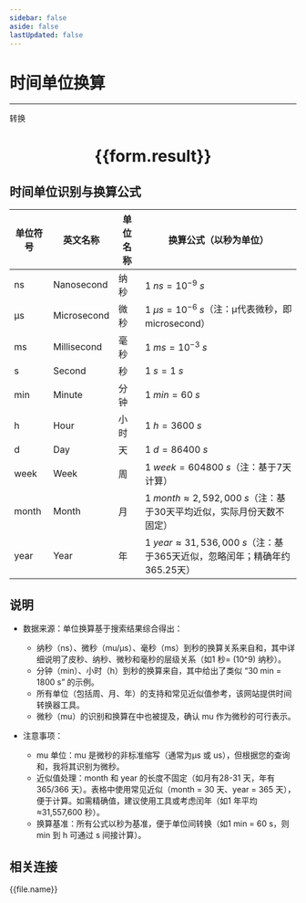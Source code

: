 ```yaml
---
sidebar: false
aside: false
lastUpdated: false
---
```

# 时间单位换算
---
<script setup>
import { onMounted, reactive, inject ,ref  } from 'vue'
import { NButton,NForm ,NFormItem,NInput,NInputNumber,NSelect,NCard,useMessage,NGrid ,NGi } from 'naive-ui'
import { defineClientComponent } from 'vitepress'
import { Time } from '../../files';
const convert = inject('convert')
const options =  [{ label: '纳秒', value: 'ns' },
{ label: '微秒', value: 'μs' },
{ label: '毫秒', value: 'ms' },
{ label: '秒', value: 's' },
{ label: '分钟', value: 'min' },
{ label: '小时', value: 'h' },
{ label: '天', value: 'd' },
{ label: '周', value: 'week' },
{ label: '月', value: 'month' },
{ label: '年', value: 'year' }];
const formRef = ref(null);
const rules = {
  number:{
    required: true,
    type: 'number',
    trigger: "blur"
  },
  to:{
    required: true,
    trigger: "select"
  },
  from:{
    required: true,
    trigger: "select"
  }
}
const form = reactive({
  number:null,
  to:'',
  from:'',
  result:'',
  title:'时间单位换算',
})
const convertHandler = (e) => {
   e.preventDefault;
  formRef.value?.validate((errors)=>{
    if (!errors) {
      form.result = `${form.number}${form.from} = ${convert(form.number).from(form.from).to(form.to)}${form.to}`
    }
  })
}

</script>

<n-form size="large" :model="form" ref='formRef' :rules="rules">
  <n-form-item label="数值"  path="number">
    <n-input-number size="large" style="width:100%" :min="0" v-model:value="form.number"   placeholder="请输入要转换的数值" />
  </n-form-item>
  <n-form-item label="从" path="from">
    <n-select  size="large" :options="options" v-model:value="form.from" placeholder="请选择原始单位" />
  </n-form-item>
  <n-form-item label="到" path="to">
    <n-select  size="large" :options="options" v-model:value="form.to" placeholder="请选择转换单位" />
  </n-form-item>
  <n-form-item>
    <n-button type="primary" style="width:100%" @click="convertHandler">转换</n-button>
  </n-form-item>
</n-form>
<n-card  embedded :bordered="false" hoverable>
  <div  style="text-align:center">
    <h1>{{form.result}}</h1>
  </div>
</n-card>


## 时间单位识别与换算公式
|单位符号|英文名称|单位名称|换算公式（以秒为单位）| 
| ---- | ----| ---- | ---- | 
|ns|Nanosecond|纳秒|$1\ ns = 10^{-9}\ s$| 
|μs|Microsecond|微秒|$1\ \mu s = 10^{-6}\ s$（注：μ代表微秒，即 microsecond）| 
|ms|Millisecond|毫秒|$1\ ms = 10^{-3}\ s$| 
|s|Second|秒|$1\ s = 1\ s$| 
|min|Minute|分钟|$1\ min = 60\ s$| 
|h|Hour|小时|$1\ h = 3600\ s$| 
|d|Day|天|$1\ d = 86400\ s$| 
|week|Week|周|$1\ week = 604800\ s$（注：基于7天计算）| 
|month|Month|月|$1\ month \approx 2,592,000\ s$（注：基于30天平均近似，实际月份天数不固定）| 
|year|Year|年|$1\ year \approx 31,536,000\ s$（注：基于365天近似，忽略闰年；精确年约365.25天）|  


## 说明

- 数据来源：单位换算基于搜索结果综合得出：
  - 纳秒（ns）、微秒（mu/μs）、毫秒（ms）到秒的换算关系来自和，其中详细说明了皮秒、纳秒、微秒和毫秒的层级关系（如1 秒= \(10^9\) 纳秒）。
  - 分钟（min）、小时（h）到秒的换算来自，其中给出了类似 “30 min = 1800 s” 的示例。
  - 所有单位（包括周、月、年）的支持和常见近似值参考，该网站提供时间转换器工具。
  - 微秒（mu）的识别和换算在中也被提及，确认 mu 作为微秒的可行表示。

- 注意事项：
  - mu 单位：mu 是微秒的非标准缩写（通常为μs 或 us），但根据您的查询和，我将其识别为微秒。
  - 近似值处理：month 和 year 的长度不固定（如月有28-31 天，年有365/366 天）。表格中使用常见近似（month = 30 天、year = 365 天），便于计算。如需精确值，建议使用工具或考虑闰年（如1 年平均≈31,557,600 秒）。
  - 换算基准：所有公式以秒为基准，便于单位间转换（如1 min = 60 s，则 min 到 h 可通过 s 间接计算）。


## 相关连接
<n-grid x-gap="12" :cols="4">
  <n-gi v-for="(file, index) in Time" :key="index">
    <n-button
      text
      tag="a"
      :href="file.path"
      target="_blank"
      type="primary"
    >
      {{file.name}}
    </n-button>
  </n-gi>
</n-grid>
